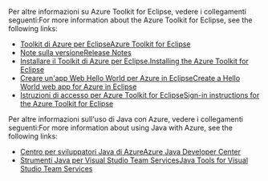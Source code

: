 <span data-ttu-id="82b83-101">Per altre informazioni su Azure Toolkit for Eclipse, vedere i collegamenti seguenti:</span><span class="sxs-lookup"><span data-stu-id="82b83-101">For more information about the Azure Toolkit for Eclipse, see the following links:</span></span> 

* [<span data-ttu-id="82b83-102">Toolkit di Azure per Eclipse</span><span class="sxs-lookup"><span data-stu-id="82b83-102">Azure Toolkit for Eclipse</span></span>](../eclipse/azure-toolkit-for-eclipse.md) 
* [<span data-ttu-id="82b83-103">Note sulla versione</span><span class="sxs-lookup"><span data-stu-id="82b83-103">Release Notes</span></span>](https://github.com/Microsoft/azure-tools-for-java/releases) 
* [<span data-ttu-id="82b83-104">Installare il Toolkit di Azure per Eclipse.</span><span class="sxs-lookup"><span data-stu-id="82b83-104">Installing the Azure Toolkit for Eclipse</span></span>](../eclipse/azure-toolkit-for-eclipse-installation.md) 
* [<span data-ttu-id="82b83-105">Creare un'app Web Hello World per Azure in Eclipse</span><span class="sxs-lookup"><span data-stu-id="82b83-105">Create a Hello World web app for Azure in Eclipse</span></span>](../eclipse/azure-toolkit-for-eclipse-create-hello-world-web-app.md) 
* [<span data-ttu-id="82b83-106">Istruzioni di accesso per Azure Toolkit for Eclipse</span><span class="sxs-lookup"><span data-stu-id="82b83-106">Sign-in instructions for the Azure Toolkit for Eclipse</span></span>](../eclipse/azure-toolkit-for-eclipse-sign-in-instructions.md) 

<span data-ttu-id="82b83-107">Per altre informazioni sull'uso di Java con Azure, vedere i collegamenti seguenti:</span><span class="sxs-lookup"><span data-stu-id="82b83-107">For more information about using Java with Azure, see the following links:</span></span> 

* [<span data-ttu-id="82b83-108">Centro per sviluppatori Java di Azure</span><span class="sxs-lookup"><span data-stu-id="82b83-108">Azure Java Developer Center</span></span>](https://azure.microsoft.com/develop/java/) 
* [<span data-ttu-id="82b83-109">Strumenti Java per Visual Studio Team Services</span><span class="sxs-lookup"><span data-stu-id="82b83-109">Java Tools for Visual Studio Team Services</span></span>](https://java.visualstudio.com/) 
<!-- TODO: Add URLs for Java in VSCode here --> 
